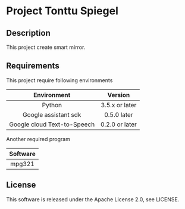 # Project Tonttu Spiegel

## Description
This project create smart mirror.

## Requirements
This project require following environments
 
|Environment|Version|
|:---------:|:-----:|
| Python | 3.5.x or later |
| Google assistant sdk | 0.5.0 later |
| Google cloud Text-to-Speech | 0.2.0 or later |

Another required program

|Software|
|:------:|
| mpg321 |

## License
This software is released under the Apache License 2.0, see LICENSE.